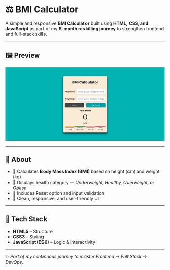 
# ⚖️ BMI Calculator

A simple and responsive **BMI Calculator** built using **HTML, CSS, and JavaScript** as part of my **6-month reskilling journey** to strengthen frontend and full-stack skills.

---

## 🖼️ Preview  
![BMI Calculator Screenshot](Assets/preview.png)

---

## 📌 About  
- 🧮 Calculates **Body Mass Index (BMI)** based on height (cm) and weight (kg)  
- 🚦 Displays health category — *Underweight, Healthy, Overweight, or Obese*  
- 🔁 Includes Reset option and input validation  
- 🎨 Clean, responsive, and user-friendly UI  

---

## 🧠 Tech Stack  
- **HTML5** – Structure  
- **CSS3** – Styling  
- **JavaScript (ES6)** – Logic & Interactivity  

---

✨ *Part of my continuous journey to master Frontend → Full Stack → DevOps.*

